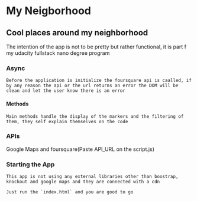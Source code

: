 # My Neigborhood
## Cool places around my neighborhood
The intention of the app is not to be pretty but rather functional, it is part f my udacity fullstack nano degree program

### Async
    Before the application is initialize the foursquare api is caalled, if by any reason the api or the url returns an error the DOM will be clean and let the user know there is an error

#### Methods
    Main methods handle the display of the markers and the filtering of them, they self explain themselves on the code


### APIs
 Google Maps and foursquare(Paste API_URL on the script.js)    

### Starting the App
    This app is not using any external libraries other than boostrap, knockout and google maps and they are connected with a cdn

    Just run the `index.html` and you are good to go
         
